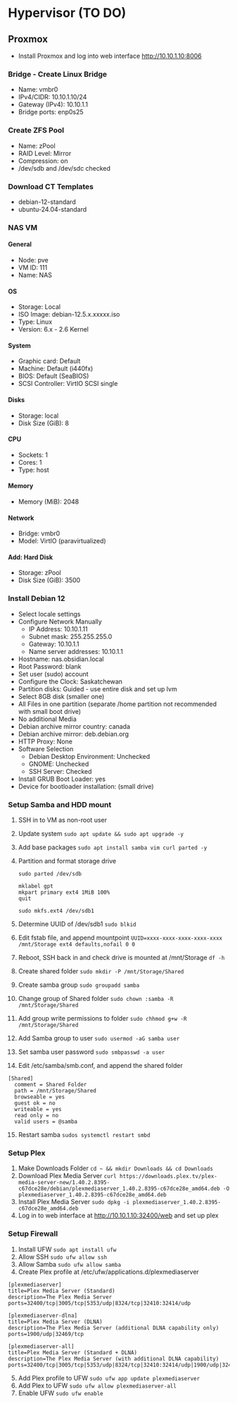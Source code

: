 # Hypervisor (TO DO)

## Proxmox

- Install Proxmox and log into web interface http://10.10.1.10:8006

### Bridge - Create Linux Bridge

- Name: vmbr0
- IPv4/CIDR: 10.10.1.10/24
- Gateway (IPv4): 10.10.1.1
- Bridge ports: enp0s25

### Create ZFS Pool

- Name: zPool
- RAID Level: Mirror
- Compression: on
- /dev/sdb and /dev/sdc checked

### Download CT Templates

- debian-12-standard
- ubuntu-24.04-standard

### NAS VM

#### General

- Node: pve
- VM ID: 111
- Name: NAS

#### OS

- Storage: Local
- ISO Image: debian-12.5.x.xxxxx.iso
- Type: Linux
- Version: 6.x - 2.6 Kernel

#### System

- Graphic card: Default
- Machine: Default (i440fx)
- BIOS: Default (SeaBIOS)
- SCSI Controller: VirtIO SCSI single

#### Disks

- Storage: local
- Disk Size (GiB): 8

#### CPU

- Sockets: 1
- Cores: 1
- Type: host

#### Memory

- Memory (MiB): 2048

#### Network

- Bridge: vmbr0
- Model: VirtIO (paravirtualized)

#### Add: Hard Disk

- Storage: zPool
- Disk Size (GiB): 3500

### Install Debian 12

- Select locale settings
- Configure Network Manually
  - IP Address: 10.10.1.11
  - Subnet mask: 255.255.255.0
  - Gateway: 10.10.1.1
  - Name server addresses: 10.10.1.1
- Hostname: nas.obsidian.local
- Root Password: blank
- Set user (sudo) account
- Configure the Clock: Saskatchewan
- Partition disks: Guided - use entire disk and set up lvm
- Select 8GB disk (smaller one)
- All Files in one partition (separate /home partition not recommended with small boot drive)
- No additional Media
- Debian archive mirror country: canada
- Debian archive mirror: deb.debian.org
- HTTP Proxy: None
- Software Selection
  - Debian Desktop Environment: Unchecked
  - GNOME: Unchecked
  - SSH Server: Checked
- Install GRUB Boot Loader: yes
- Device for bootloader installation: (small drive)

### Setup Samba and HDD mount

1. SSH in to VM as non-root user
2. Update system
   `sudo apt update && sudo apt upgrade -y`
3. Add base packages
   `sudo apt install samba vim curl parted -y`
4. Partition and format storage drive

   ```
   sudo parted /dev/sdb

   mklabel gpt
   mkpart primary ext4 1MiB 100%
   quit

   sudo mkfs.ext4 /dev/sdb1
   ```

5. Determine UUID of /dev/sdb1
   `sudo blkid`
6. Edit fstab file, and append mountpoint
   `UUID=xxxx-xxxx-xxxx-xxxx-xxxx /mnt/Storage ext4 defaults,nofail 0 0`
7. Reboot, SSH back in and check drive is mounted at /mnt/Storage
   `df -h`
8. Create shared folder
   `sudo mkdir -P /mnt/Storage/Shared`
9. Create samba group
   `sudo groupadd samba`
10. Change group of Shared folder
    `sudo chown :samba -R /mnt/Storage/Shared`
11. Add group write permissions to folder
    `sudo chhmod g+w -R /mnt/Storage/Shared`
12. Add Samba group to user
    `sudo usermod -aG samba user`
13. Set samba user password
    `sudo smbpasswd -a user`
14. Edit /etc/samba/smb.conf, and append the shared folder

```
[Shared]
  comment = Shared Folder
  path = /mnt/Storage/Shared
  browseable = yes
  guest ok = no
  writeable = yes
  read only = no
  valid users = @samba
```

15. Restart samba
    `sudos systemctl restart smbd`

### Setup Plex

1. Make Downloads Folder
   `cd ~ && mkdir Downloads && cd Downloads`
2. Download Plex Media Server
   `curl https://downloads.plex.tv/plex-media-server-new/1.40.2.8395-c67dce28e/debian/plexmediaserver_1.40.2.8395-c67dce28e_amd64.deb -O plexmediaserver_1.40.2.8395-c67dce28e_amd64.deb`
3. Install Plex Media Server
   `sudo dpkg -i plexmediaserver_1.40.2.8395-c67dce28e_amd64.deb`
4. Log in to web interface at http://10.10.1.10:32400/web and set up plex

### Setup Firewall

1. Install UFW
   `sudo apt install ufw`
2. Allow SSH
   `sudo ufw allow ssh`
3. Allow Samba
   `sudo ufw allow samba`
4. Create Plex profile at /etc/ufw/applications.d/plexmediaserver

```
[plexmediaserver]
title=Plex Media Server (Standard)
description=The Plex Media Server
ports=32400/tcp|3005/tcp|5353/udp|8324/tcp|32410:32414/udp

[plexmediaserver-dlna]
title=Plex Media Server (DLNA)
description=The Plex Media Server (additional DLNA capability only)
ports=1900/udp|32469/tcp

[plexmediaserver-all]
title=Plex Media Server (Standard + DLNA)
description=The Plex Media Server (with additional DLNA capability)
ports=32400/tcp|3005/tcp|5353/udp|8324/tcp|32410:32414/udp|1900/udp|32469/tcp
```

5. Add Plex profile to UFW
   `sudo ufw app update plexmediaserver`
6. Add Plex to UFW
   `sudo ufw allow plexmediaserver-all`
7. Enable UFW
   `sudo ufw enable`

